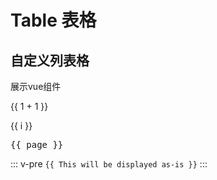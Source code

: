 # Table 表格

## 自定义列表格

展示vue组件

{{ 1 + 1 }}

<span v-for="i in 3">{{ i }}</span>

<VcTable :data="tableData" :default-columns="defaultColumns">
    <el-table-column prop="date" label="Date" width="160" />
    <el-table-column prop="name" label="Name" width="90" />
    <el-table-column prop="age" label="Age" width="90" />
    <el-table-column prop="address" label="Address" />
</VcTable>
<script setup>
const defaultColumns = ['Date', 'Name', 'Address']
const tableData = [
  {
    date: '2016-05-03',
    name: 'Tom',
    age: '20',
    address: 'No. 189, Grove St, Los Angeles',
  },
  {
    date: '2016-05-02',
    name: 'Tom',
    age: '20',
    address: 'No. 189, Grove St, Los Angeles',
  },
  {
    date: '2016-05-04',
    name: 'Tom',
    age: '20',
    address: 'No. 189, Grove St, Los Angeles',
  },
  {
    date: '2016-05-01',
    name: 'Tom',
    age: '20',
    address: 'No. 189, Grove St, Los Angeles',
  },
]
</script>

<pre>{{ page }}</pre>

::: v-pre
`{{ This will be displayed as-is }}`
:::

<NbButton/>
